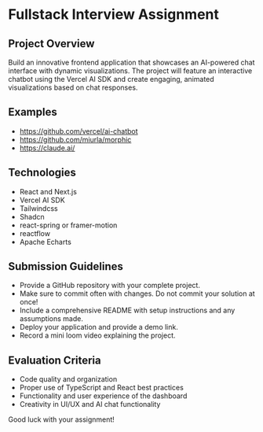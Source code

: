 # Fullstack Interview Assignment

## Project Overview

Build an innovative frontend application that showcases an AI-powered chat interface with dynamic visualizations. The project will feature an interactive chatbot using the Vercel AI SDK and create engaging, animated visualizations based on chat responses.

## Examples 
- https://github.com/vercel/ai-chatbot
- https://github.com/miurla/morphic
- https://claude.ai/


## Technologies
- React and Next.js
- Vercel AI SDK
- Tailwindcss
- Shadcn
- react-spring or framer-motion
- reactflow
- Apache Echarts

## Submission Guidelines

- Provide a GitHub repository with your complete project.
- Make sure to commit often with changes. Do not commit your solution at once! 
- Include a comprehensive README with setup instructions and any assumptions made.
- Deploy your application and provide a demo link.
- Record a mini loom video explaining the project.

## Evaluation Criteria

- Code quality and organization
- Proper use of TypeScript and React best practices
- Functionality and user experience of the dashboard
- Creativity in UI/UX and AI chat functionality

Good luck with your assignment!
